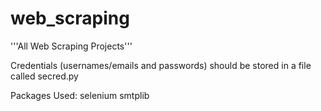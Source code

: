 # web_scraping
'''All Web Scraping Projects'''

Credentials (usernames/emails and passwords) should be stored in a file called secred.py

Packages Used:
selenium
smtplib

